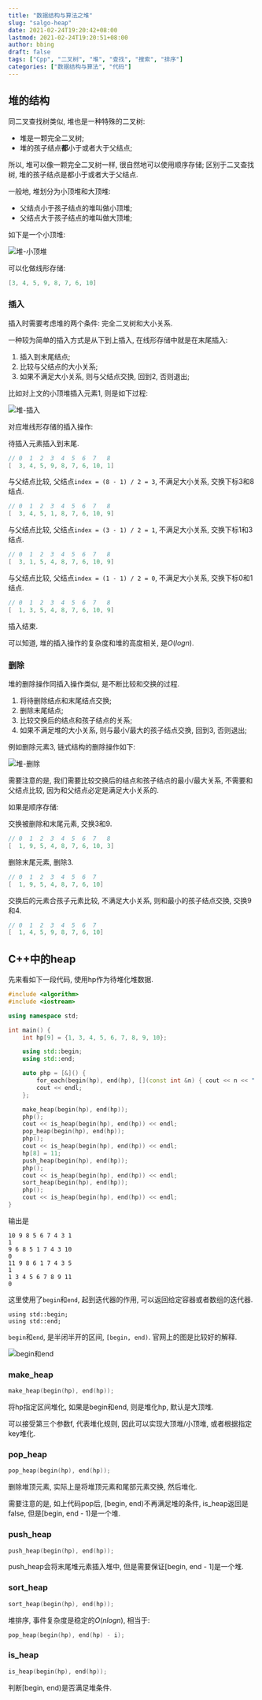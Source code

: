 ```yaml
---
title: "数据结构与算法之堆"
slug: "salgo-heap"
date: 2021-02-24T19:20:42+08:00
lastmod: 2021-02-24T19:20:51+08:00
author: bbing
draft: false
tags: ["Cpp", "二叉树", "堆", "查找", "搜索", "排序"]
categories: ["数据结构与算法", "代码"]
---
```


## 堆的结构

同二叉查找树类似, 堆也是一种特殊的二叉树:

- 堆是一颗完全二叉树;
- 堆的孩子结点**都**小于或者大于父结点;

所以, 堆可以像一颗完全二叉树一样, 很自然地可以使用顺序存储; 区别于二叉查找树, 堆的孩子结点是都小于或者大于父结点.

一般地, 堆划分为小顶堆和大顶堆:

- 父结点小于孩子结点的堆叫做小顶堆;
- 父结点大于孩子结点的堆叫做大顶堆;

如下是一个小顶堆:

![堆-小顶堆](https://s3.ax1x.com/2021/02/24/yOjODP.png "堆-小顶堆")

可以化做线形存储:
```C++
[3, 4, 5, 9, 8, 7, 6, 10]
```

### 插入

插入时需要考虑堆的两个条件: 完全二叉树和大小关系.

一种较为简单的插入方式是从下到上插入, 在线形存储中就是在末尾插入:

1. 插入到末尾结点;
2. 比较与父结点的大小关系;
3. 如果不满足大小关系, 则与父结点交换, 回到2, 否则退出;

比如对上文的小顶堆插入元素1, 则是如下过程:

![堆-插入](https://s3.ax1x.com/2021/02/24/yOxUoT.png "堆-插入")

对应堆线形存储的插入操作:

待插入元素插入到末尾.
```C++
// 0  1  2  3  4  5  6  7   8
[  3, 4, 5, 9, 8, 7, 6, 10, 1]
```

与父结点比较, 父结点```index = (8 - 1) / 2 = 3```, 不满足大小关系, 交换下标3和8结点.
```C++
// 0  1  2  3  4  5  6  7   8
[  3, 4, 5, 1, 8, 7, 6, 10, 9]
```

与父结点比较, 父结点```index = (3 - 1) / 2 = 1```, 不满足大小关系, 交换下标1和3结点.
```C++
// 0  1  2  3  4  5  6  7   8
[  3, 1, 5, 4, 8, 7, 6, 10, 9]
```

与父结点比较, 父结点```index = (1 - 1) / 2 = 0```, 不满足大小关系, 交换下标0和1结点.
```C++
// 0  1  2  3  4  5  6  7   8
[  1, 3, 5, 4, 8, 7, 6, 10, 9]
```

插入结束.

可以知道, 堆的插入操作的复杂度和堆的高度相关, 是$O(logn)$.

### 删除

堆的删除操作同插入操作类似, 是不断比较和交换的过程.

1. 将待删除结点和末尾结点交换;
2. 删除末尾结点;
3. 比较交换后的结点和孩子结点的关系;
4. 如果不满足堆的大小关系, 则与最小/最大的孩子结点交换, 回到3, 否则退出;

例如删除元素3, 链式结构的删除操作如下:

![堆-删除](https://s3.ax1x.com/2021/02/24/yXPOkq.png "堆-删除")

需要注意的是, 我们需要比较交换后的结点和孩子结点的最小/最大关系, 不需要和父结点比较, 因为和父结点必定是满足大小关系的.

如果是顺序存储:

交换被删除和末尾元素, 交换3和9.
```C++
// 0  1  2  3  4  5  6  7   8
[  1, 9, 5, 4, 8, 7, 6, 10, 3]
```

删除末尾元素, 删除3.
```C++
// 0  1  2  3  4  5  6  7
[  1, 9, 5, 4, 8, 7, 6, 10]
```

交换后的元素合孩子元素比较, 不满足大小关系, 则和最小的孩子结点交换, 交换9和4.
```C++
// 0  1  2  3  4  5  6  7
[  1, 4, 5, 9, 8, 7, 6, 10]
```

## C++中的heap

先来看如下一段代码, 使用hp作为待堆化堆数据.

```C++
#include <algorithm>
#include <iostream>

using namespace std;

int main() {
    int hp[9] = {1, 3, 4, 5, 6, 7, 8, 9, 10};

    using std::begin;
    using std::end;

    auto php = [&]() {
        for_each(begin(hp), end(hp), [](const int &n) { cout << n << " "; });
        cout << endl;
    };

    make_heap(begin(hp), end(hp));
    php();
    cout << is_heap(begin(hp), end(hp)) << endl;
    pop_heap(begin(hp), end(hp));
    php();
    cout << is_heap(begin(hp), end(hp)) << endl;
    hp[8] = 11;
    push_heap(begin(hp), end(hp));
    php();
    cout << is_heap(begin(hp), end(hp)) << endl;
    sort_heap(begin(hp), end(hp));
    php();
    cout << is_heap(begin(hp), end(hp)) << endl;
}
```
输出是
```
10 9 8 5 6 7 4 3 1
1
9 6 8 5 1 7 4 3 10
0
11 9 8 6 1 7 4 3 5
1
1 3 4 5 6 7 8 9 11
0
```

这里使用了```begin```和```end```, 起到迭代器的作用, 可以返回给定容器或者数组的迭代器.
```
using std::begin;
using std::end;
```
```begin```和```end```, 是半闭半开的区间, ```[begin, end)```. 官网上的图是比较好的解释.

![begin和end](https://upload.cppreference.com/mwiki/images/1/1b/range-begin-end.svg "begin和end")

### make_heap
```C++
make_heap(begin(hp), end(hp));
```
将hp指定区间堆化, 如果是begin和end, 则是堆化hp, 默认是大顶堆.

可以接受第三个参数f, 代表堆化规则, 因此可以实现大顶堆/小顶堆, 或者根据指定key堆化.

### pop_heap
```C++
pop_heap(begin(hp), end(hp));
```
删除堆顶元素, 实际上是将堆顶元素和尾部元素交换, 然后堆化.

需要注意的是, 如上代码pop后, [begin, end)不再满足堆的条件, is_heap返回是false, 但是[begin, end - 1)是一个堆.

### push_heap
```C++
push_heap(begin(hp), end(hp));
```
push_heap会将末尾堆元素插入堆中, 但是需要保证[begin, end - 1]是一个堆.

### sort_heap
```C++
sort_heap(begin(hp), end(hp));
```
堆排序, 事件复杂度是稳定的$O(nlogn)$, 相当于:
```C++
pop_heap(begin(hp), end(hp) - i);
```

### is_heap
```C++
is_heap(begin(hp), end(hp));
```
判断[begin, end)是否满足堆条件.